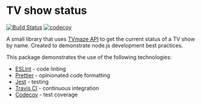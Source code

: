 # TV show status

[![Build Status](https://travis-ci.org/sergkop/tv-show-demo.svg?branch=master)](https://travis-ci.org/sergkop/tv-show-demo)
[![codecov](https://codecov.io/gh/sergkop/tv-show-demo/branch/master/graph/badge.svg)](https://codecov.io/gh/sergkop/tv-show-demo)

A small library that uses [TVmaze API](https://www.tvmaze.com/api) to get the current status of a TV show by name. Created to demonstrate node.js development best practices.

This package demonstrates the use of the following technologies:

* [ESLint](https://eslint.org) - code linting
* [Prettier](https://prettier.io) - opinionated code formatting
* [Jest](https://jestjs.io) - testing
* [Travis CI](https://travis-ci.org) - continuous integration
* [Codecov](https://codecov.io) - test coverage

